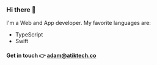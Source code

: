 ### Hi there 👋

I'm a Web and App developer.
My favorite languages are:
- TypeScript
- Swift

#### Get in touch 👉 adam@atiktech.co
